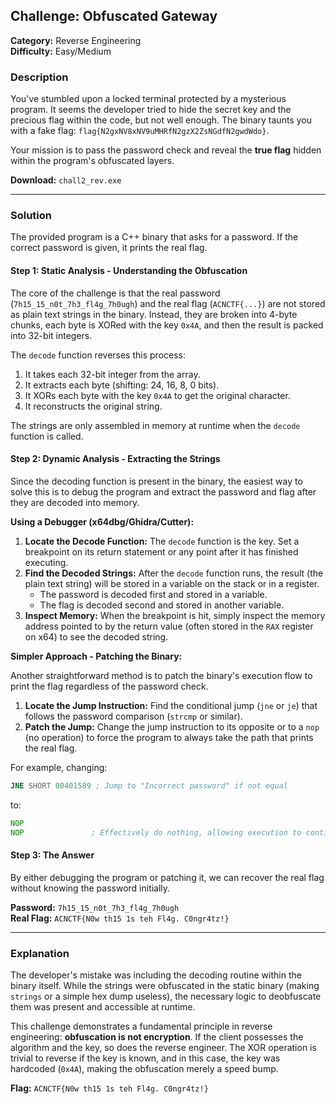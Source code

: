 ## Challenge: **Obfuscated Gateway**

**Category:** Reverse Engineering  
**Difficulty:** Easy/Medium

### Description

You've stumbled upon a locked terminal protected by a mysterious program. It seems the developer tried to hide the secret key and the precious flag within the code, but not well enough. The binary taunts you with a fake flag: `flag{N2gxNV8xNV9uMHRfN2gzX2ZsNGdfN2gwdWdo}`.

Your mission is to pass the password check and reveal the **true flag** hidden within the program's obfuscated layers.

**Download:** `chall2_rev.exe`

---

### Solution

The provided program is a C++ binary that asks for a password. If the correct password is given, it prints the real flag.

#### Step 1: Static Analysis - Understanding the Obfuscation

The core of the challenge is that the real password (`7h15_15_n0t_7h3_fl4g_7h0ugh`) and the real flag (`ACNCTF{...}`) are not stored as plain text strings in the binary. Instead, they are broken into 4-byte chunks, each byte is XORed with the key `0x4A`, and then the result is packed into 32-bit integers.

The `decode` function reverses this process:
1. It takes each 32-bit integer from the array.
2. It extracts each byte (shifting: 24, 16, 8, 0 bits).
3. It XORs each byte with the key `0x4A` to get the original character.
4. It reconstructs the original string.

The strings are only assembled in memory at runtime when the `decode` function is called.

#### Step 2: Dynamic Analysis - Extracting the Strings

Since the decoding function is present in the binary, the easiest way to solve this is to debug the program and extract the password and flag after they are decoded into memory.

**Using a Debugger (x64dbg/Ghidra/Cutter):**

1.  **Locate the Decode Function:** The `decode` function is the key. Set a breakpoint on its return statement or any point after it has finished executing.
2.  **Find the Decoded Strings:** After the `decode` function runs, the result (the plain text string) will be stored in a variable on the stack or in a register.
    *   The password is decoded first and stored in a variable.
    *   The flag is decoded second and stored in another variable.
3.  **Inspect Memory:** When the breakpoint is hit, simply inspect the memory address pointed to by the return value (often stored in the `RAX` register on x64) to see the decoded string.

**Simpler Approach - Patching the Binary:**

Another straightforward method is to patch the binary's execution flow to print the flag regardless of the password check.

1.  **Locate the Jump Instruction:** Find the conditional jump (`jne` or `je`) that follows the password comparison (`strcmp` or similar).
2.  **Patch the Jump:** Change the jump instruction to its opposite or to a `nop` (no operation) to force the program to always take the path that prints the real flag.

For example, changing:
```asm
JNE SHORT 00401589 ; Jump to "Incorrect password" if not equal
```
to:
```asm
NOP
NOP               ; Effectively do nothing, allowing execution to continue to the flag print.
```

#### Step 3: The Answer

By either debugging the program or patching it, we can recover the real flag without knowing the password initially.

**Password:** `7h15_15_n0t_7h3_fl4g_7h0ugh`  
**Real Flag:** `ACNCTF{N0w th15 1s teh Fl4g. C0ngr4tz!}`

---

### Explanation

The developer's mistake was including the decoding routine within the binary itself. While the strings were obfuscated in the static binary (making `strings` or a simple hex dump useless), the necessary logic to deobfuscate them was present and accessible at runtime.

This challenge demonstrates a fundamental principle in reverse engineering: **obfuscation is not encryption**. If the client possesses the algorithm and the key, so does the reverse engineer. The XOR operation is trivial to reverse if the key is known, and in this case, the key was hardcoded (`0x4A`), making the obfuscation merely a speed bump.

**Flag:** `ACNCTF{N0w th15 1s teh Fl4g. C0ngr4tz!}`

